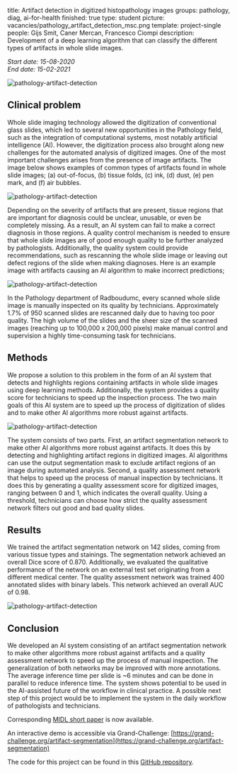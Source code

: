 title: Artifact detection in digitized histopathology images
groups: pathology, diag, ai-for-health
finished: true
type: student
picture: vacancies/pathology_artifact_detection_msc.png
template: project-single
people: Gijs Smit, Caner Mercan, Francesco Ciompi
description: Development of a deep learning algorithm that can classify the different types of artifacts in whole slide images.

*Start date: 15-08-2020* <br>
*End date: 15-02-2021*

![pathology-artifact-detection](https://github.com/DIAGNijmegen/pathology-artifact-detection-private/blob/master/images/header.png?raw=true)

## Clinical problem
Whole slide imaging technology allowed the digitization of conventional glass slides, which led to several new opportunities in the Pathology field, such as the integration of computational systems, most notably artificial intelligence (AI). However, the digitization process also brought along new challenges for the automated analysis of digitized images. One of the most important challenges arises from the presence of image artifacts. The image below shows examples of common types of artifacts found in whole slide images; (a) out-of-focus, (b) tissue folds, (c) ink, (d) dust, (e) pen mark, and (f) air bubbles.

![pathology-artifact-detection](https://github.com/DIAGNijmegen/pathology-artifact-detection-private/blob/master/images/artifact_examples.png?raw=true)

Depending on the severity of artifacts that are present, tissue regions that are important for diagnosis could be unclear, unusable, or even be completely missing. As a result, an AI system can fail to make a correct diagnosis in those regions. A quality control mechanism is needed to ensure that whole slide images are of good enough quality to be further analyzed by pathologists. Additionally, the quality system could provide recommendations, such as rescanning the whole slide image or leaving out defect regions of the slide when making diagnoses. Here is an example image with artifacts causing an AI algorithm to make incorrect predictions;

![pathology-artifact-detection](https://github.com/DIAGNijmegen/pathology-artifact-detection-private/blob/master/images/header.png?raw=true)

In the Pathology department of Radboudumc, every scanned whole slide image is manually inspected on its quality by technicians. Approximately 1.7% of 950 scanned slides are rescanned daily due to having too poor quality. The high volume of the slides and the sheer size of the scanned images (reaching up to 100,000 x 200,000 pixels) make manual control and supervision a highly time-consuming task for technicians. 

## Methods
We propose a solution to this problem in the form of an AI system that detects and highlights regions containing artifacts in whole slide images using deep learning methods. Additionally, the system provides a quality score for technicians to speed up the inspection process. The two main goals of this AI system are to speed up the process of digitization of slides and to make other AI algorithms more robust against artifacts.

![pathology-artifact-detection](https://github.com/DIAGNijmegen/pathology-artifact-detection-private/blob/master/images/solution_overview.png?raw=true)

The system consists of two parts. First, an artifact segmentation network to make other AI algorithms more robust against artifacts. It does this by detecting and highlighting artifact regions in digitized images. AI algorithms can use the output segmentation mask to exclude artifact regions of an image during automated analysis. Second, a quality assessment network that helps to speed up the process of manual inspection by technicians. It does this by generating a quality assessment score for digitized images, ranging between 0 and 1, which indicates the overall quality. Using a threshold, technicians can choose how strict the quality assessment network filters out good and bad quality slides.

## Results
We trained the artifact segmentation network on 142 slides, coming from various tissue types and stainings. The segmentation network achieved an overall Dice score of 0.870. Additionally, we evaluated the qualitative performance of the network on an external test set originating from a different medical center. The quality assessment network was trained 400 annotated slides with binary labels. This network achieved an overall AUC of 0.98.

![pathology-artifact-detection](https://github.com/DIAGNijmegen/pathology-artifact-detection-private/blob/master/images/segmentation_output.png?raw=true)

## Conclusion
We developed an AI system consisting of an artifact segmentation network to make other algorithms more robust against artifacts and a quality assessment network to speed up the process of manual inspection. The generalization of both networks may be improved with more annotations. The average inference time per slide is ~6 minutes and can be done in parallel to reduce inference time. The system shows potential to be used in the AI-assisted future of the workflow in clinical practice. A possible next step of this project would be to implement the system in the daily workflow of pathologists and technicians.

Corresponding [MIDL short paper](https://openreview.net/forum?id=7EZ4JOtlRl) is now available.

An interactive demo is accessible via Grand-Challenge:
[https://grand-challenge.org/artifact-segmentation](https://grand-challenge.org/artifact-segmentation)

The code for this project can be found in this [GitHub repository](https://github.com/DIAGNijmegen/pathology-artifact-detection).


